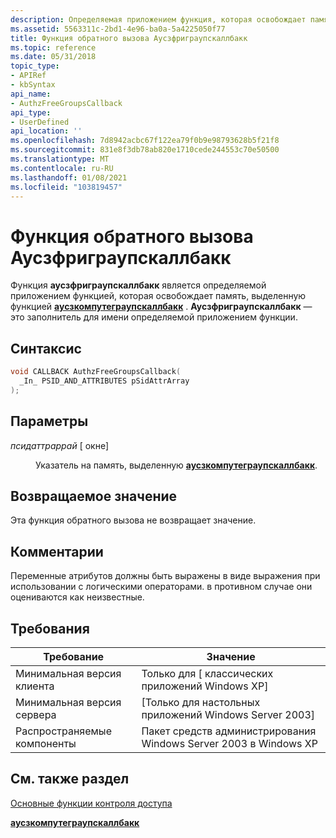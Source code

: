 ```yaml
---
description: Определяемая приложением функция, которая освобождает память, выделенную функцией Аусзкомпутеграупскаллбакк. Аусзфриграупскаллбакк — это заполнитель для имени определяемой приложением функции.
ms.assetid: 5563311c-2bd1-4e96-ba0a-5a4225050f77
title: Функция обратного вызова Аусзфриграупскаллбакк
ms.topic: reference
ms.date: 05/31/2018
topic_type:
- APIRef
- kbSyntax
api_name:
- AuthzFreeGroupsCallback
api_type:
- UserDefined
api_location: ''
ms.openlocfilehash: 7d8942acbc67f122ea79f0b9e98793628b5f21f8
ms.sourcegitcommit: 831e8f3db78ab820e1710cede244553c70e50500
ms.translationtype: MT
ms.contentlocale: ru-RU
ms.lasthandoff: 01/08/2021
ms.locfileid: "103819457"
---
```

# <a name="authzfreegroupscallback-callback-function"></a>Функция обратного вызова Аусзфриграупскаллбакк

Функция **аусзфриграупскаллбакк** является определяемой приложением функцией, которая освобождает память, выделенную функцией [**аусзкомпутеграупскаллбакк**](authzcomputegroupscallback.md) . **Аусзфриграупскаллбакк** — это заполнитель для имени определяемой приложением функции.

## <a name="syntax"></a>Синтаксис


```C++
void CALLBACK AuthzFreeGroupsCallback(
  _In_ PSID_AND_ATTRIBUTES pSidAttrArray
);
```



## <a name="parameters"></a>Параметры

<dl> <dt>

*псидаттраррай* \[ окне\]
</dt> <dd>

Указатель на память, выделенную [**аусзкомпутеграупскаллбакк**](authzcomputegroupscallback.md).

</dd> </dl>

## <a name="return-value"></a>Возвращаемое значение

Эта функция обратного вызова не возвращает значение.

## <a name="remarks"></a>Комментарии

Переменные атрибутов должны быть выражены в виде выражения при использовании с логическими операторами. в противном случае они оцениваются как неизвестные.

## <a name="requirements"></a>Требования



| Требование | Значение |
|-------------------------------------|------------------------------------------------------------------------|
| Минимальная версия клиента<br/> | Только для \[ классических приложений Windows XP\]<br/>                            |
| Минимальная версия сервера<br/> | \[Только для настольных приложений Windows Server 2003\]<br/>                   |
| Распространяемые компоненты<br/>          | Пакет средств администрирования Windows Server 2003 в Windows XP<br/> |



## <a name="see-also"></a>См. также раздел

<dl> <dt>

[Основные функции контроля доступа](authorization-functions.md)
</dt> <dt>

[**аусзкомпутеграупскаллбакк**](authzcomputegroupscallback.md)
</dt> </dl>

 

 




